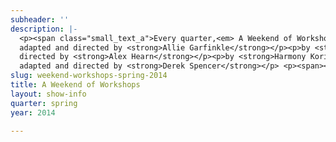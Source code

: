 ```yaml
---
subheader: ''
description: |-
  <p><span class="small_text_a">Every quarter,<em> A Weekend of Workshops</em> allows directors to devise and stage big ideas on a small scale. This spring, truth, or a lack thereof, is a matter of perspective. Victorian era British gentility learns that its house may be on fire, literally. Poetry, sound, and movement create the dissonance that may or may not be human nature. And the first lady of Argentina may sing a different song than we expect. Alex Hearn directs <em>The Still Alarm</em> by George Kaufman, Derek Spencer stages Harmony Korine's <em>A Crackup at the Race Riots</em>, and Allie Garfinkle presents <em>A Little Star Quality: Scenes from Evita</em>.</span></p><p>based on Evita by <strong>Andrew Lloyd Webber and Tim Rice</strong><br/>
  adapted and directed by <strong>Allie Garfinkle</strong></p><p>by <strong>George Kaufman </strong><br/>
  directed by <strong>Alex Hearn</strong></p><p>by <strong>Harmony Korine</strong><br/>
  adapted and directed by <strong>Derek Spencer</strong></p> <p><span><strong>Ellen Platts</strong> (Eva <span><span>Perón</span></span>) is a third-year Anthropology major concentrating in archaeology and physical anthropology. This is her first University Theater production and she could not be more thrilled to be portraying one her favorite roles.</span></p><p><span><strong>Eric Kirkes </strong>(Che) is currently a first-year in the College. He plans on pursuing a double major in Theater and Performance Studies and Psychology. Past productions with University Theater include <em>Godspell</em>. Other productions he has been a part of include <em>A Midsummer Night's Dream</em>, <em>Les Miserables</em>, <em>Aida</em>, <em>The Importance of Earnest</em>, and <em>Thoroughly Modern Millie</em>. </span></p><p><span><strong>Adam Johnson</strong> (Agustin Magaldi) is a first-year undecided major. He has previously appeared in <em>Grey Gardens</em> (Major Bouvier), worked as the assistant director for <em>Godspell</em>, and serves on UT Committee. </span></p><p><span><strong>Andrew Burchill</strong> <span>(Perón) </span>is a fourth-year Biology student studying ecology and evolution. His most recent stage performance was as the male pornstar in <em>The Rise and Fall of the Roman Empire</em>. He would like to thank Hannah and Allie for making his foray into musical theater such a success.</span></p><p><span><strong>Tanya Rudakevych</strong> (Perón's Mistress) is a second-year in the College, majoring in Math. This is her first UT production.</span></p><p><span><strong>Hannah Landes</strong> (Music Director) is a first-year in the college, and is interested in evolutionary-developmental biology and music. This is her first production with UT.</span></p><p><span><strong>Cassandra Verhaegen</strong> (Violin) <span>has been playing violin for 9 years and played in 4 musicals. </span>This is her first UT production and it is swell to be back in the pit.</span></p> <p><span><strong>Zachary Trail</strong> (Percussion) is a first year in the college. He has played percussion for eight years, including work with the Rose Theater Company in Omaha, Nebraska.</span></p><p><span><strong>Alicia Zhao</strong> (Piano) is a first-year of a yet-undecided major in the College. She has been playing the piano for 12 years and is excited to be the pianist for <em>A Little Star Quality</em>. Alicia has also acted in Attori Senza Paura, UChicago's Commedia dell'Arte Troupe.</span></p><p><span><strong>Alexandra Garfinkle</strong> (Director) is a third-year in the College. She has worked in University Theater as a production manager, stage manager, designer, and a director. In addition to these roles, she serves on UT Committee.</span></p><p><span><strong>Ariela Subar </strong>(Stage Manager) is a first-year student in the college. She has previously worked on <em>Hedda Gabler</em> (Assistant Lighting Designer), <em>croMagnum</em> (Assistant Stage Manager), and <em>Godspell</em> (Crew). She will also be working as an Assistant Sound Designer for <em>Much Ado About Nothing</em> later this quarter.</span></p><p><span><strong>Noah Baskes</strong> (Lighting Designer) has been designing lighting for five years on an educational, community, and professional level. Some favorite designs include <em>Rent</em> (All-Ohio 2013) and <em>Accomplice</em> (Raconteur Theatre Company).</span></p><p><span><strong>Yiwen Feng</strong> (Costume Designer) is a third year Gender &amp; Sexuality Studies major who has assistant costume designed for <em>As You Like It</em> and directed and served as costume, props, set, and sound designer for CESFest 2014's <em>Thrill Me: The Leopold and Loeb Story</em>. Yiwen is currently also the dialect coach for <em>Sleuth</em>.</span></p><p><span><strong>Luke Duroc-Danner </strong>(Choreographer) is a second-year Music major in the College who has previously worked on <em>The Glass Menagerie</em>, <em>The Drowsy Chaperone</em>, and <em>The Clean House</em> with UT. He has been dancing American-style ballroom and rhythm for 6 years and has competed at the silver and gold level.</span></p><p><strong>Kyle Yeh</strong> (Robert Barclay) is a first-year prospective Linguistics major in the College and is indubitably honored to be a part of <em>The Still Alarm</em>. This is his second UT show, having played Polonius/Hamlet in <em>Hamletmachine</em> this past fall.</p><p><strong>Lexi Turner</strong> (Edna Jameson) is a first-year, barely an ember in the flames of UChicago. This is her second UT show, after playing Aunt Julie in <em>Hedda Gabler</em> last Fall kindled her love for theater. She is very excited to be a part of workshops this quarter, and knows these shows will be a blazing success.</p><p><strong>Stefan Popov</strong> (First Fireman) is a first-year unsure about a major yet. This is his UT debut!</p> <p><strong>Alex Hearn</strong> (Director) is a first-year at the University. He is involved with UChicago Commedia and this is his first UT production.</p> <p><strong>Jamie Keener</strong> (Stage Manager) is a first-year at UChicago. This is her second time working for University Theater and her first time working as a Stage Manager. She has also worked as Assistant Set Designer for <em>Hamletmachine</em> fall quarter, and she hopes you enjoy the Workshops!</p><p><strong><span>Noah Baskes </span></strong><span>(Lighting Designer)<strong><span> </span></strong>is a first-year Physics major and lighting designer. He has been involved with lighting since the start of high school and wants nothing more. Past work includes design for<em> Waiting for Godot</em> (Shepard), <em>Rent</em> (All-Ohio) and <em>Mrs. Ohio America</em></span><em>.</em></p><p><strong><span>Yiwen Feng</span></strong><span> (Costume Designer) is a third-year Gender and Sexuality Studies major who is currently also costuming <em>A Little Star Quality</em> and dialect coaching for <em>Sleuth</em>.</span></p><p><span><strong>Derek Spencer</strong> (Director), a fourth-year Philosophy &amp; Public Policy major, makes his directorial debut in this production of <em>A Crackup at the Race Riots</em>. He has previously appeared as an actor in UT productions <em>The Hamletmachine</em> (Gertrude/Hamlet, Fall 2013) and <em>The Merchant of Venice</em> (The Duke, Spring 2013), played in the pit (bass) for last quarter's <em>Godspell</em>, and recently guest starred in the sitcom pilot for <em>Party O'Clock</em> (Sasha). Outside of theater, Derek regularly writes and records his own musical compositions. </span></p> <p><span><strong>Chaucey Slagel</strong> (Asst. Director) is a first-year, and thrilled to work with all of these lovely people in her first time Assistant Directing for UT. Enjoy the show!</span></p><p><span></span></p><p><span><strong>Maggie Vaughn </strong>(Ensemble) is performing in her last UT production with Director Derek Spencer, and couldn't be happier. She has appeared in <em>Twelfth Night</em> (Maria), <em>A Midsummer Night's Dream</em> (Titania) and more! </span></p> <p><span><strong>Hadar Lazar</strong> (Ensemble) is a second-year who plans to major in Physics or Math. UT is a good excuse to be somebody else.</span></p> <p><strong>David Zask </strong>(Ensemble) 1995-</p><p><span><strong>Alexander Eichner</strong> (Ensemble) is a first-year in the College. Second UT show. Prospective History/Math major. Enjoys walking at night.</span></p><p><span><strong>Elizabeth Gilbert</strong> (Ensemble)</span></p><p><span><strong>Emma Glass</strong> (Ensemble)</span></p><p><span><strong>Dario Rabak</strong> (Stage Manager)</span></p> <p><span><strong>Noah Baskes</strong> (Lighting Designer) is a first-year Physics major and lighting designer. He has been involved with lighting since the start of high school and wants nothing more. Past designs include <em>Accomplice</em> (Raconteur), <em>The Elephant Man</em> (DCHS) and <em>Alice in Wonderland</em> (Abbey Theatre).</span></p><p><span><strong>Riley Kreger </strong>(Production Manager) has worked in a wide variety of roles on many productions, but for the most part focuses on scenic design. His designed and built (with much help) the sets for <em>Reefer Madness: The Musical</em>, <em>The Glass Menagerie</em>, <em>Grey Gardens</em>, and <em>Fool For Love</em>.</span></p>
slug: weekend-workshops-spring-2014
title: A Weekend of Workshops
layout: show-info
quarter: spring
year: 2014

---
```


